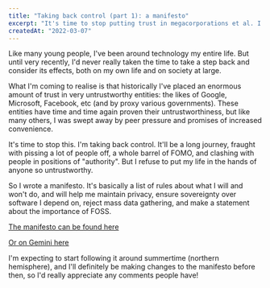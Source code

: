 ```yaml
---
title: "Taking back control (part 1): a manifesto"
excerpt: "It's time to stop putting trust in megacorporations et al. I'm taking back control."
createdAt: "2022-03-07"
---
```


Like many young people, I've been around technology my entire life. But until
very recently, I'd never really taken the time to take a step back and consider
its effects, both on my own life and on society at large.

What I'm coming to realise is that historically I've placed an enormous amount
of trust in very untrustworthy entities: the likes of Google, Microsoft,
Facebook, etc (and by proxy various governments). These entities have time and
time again proven their untrustworthiness, but like many others, I was swept
away by peer pressure and promises of increased convenience.

It's time to stop this. I'm taking back control. It'll be a long journey,
fraught with pissing a lot of people off, a whole barrel of FOMO, and clashing
with people in positions of "authority". But I refuse to put my life in the
hands of anyone so untrustworthy.

So I wrote a manifesto. It's basically a list of rules about what I will and
won't do, and will help me maintain privacy, ensure sovereignty over software I
depend on, reject mass data gathering, and make a statement about the
importance of FOSS.

[The manifesto can be found here](https://tim.clifford.lol/documents/technology-usage-manifesto.html)

[Or on Gemini here](gemini://tim.clifford.lol/technology-usage-manifesto.gmi)

I'm expecting to start following it around summertime (northern hemisphere),
and I'll definitely be making changes to the manifesto before then, so I'd
really appreciate any comments people have!

<!-- vi: set sts=2 sw=2 et :-->
